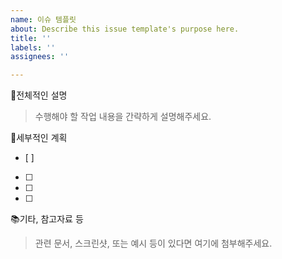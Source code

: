 ```yaml
---
name: 이슈 템플릿
about: Describe this issue template's purpose here.
title: ''
labels: ''
assignees: ''

---
```


📖전체적인 설명
> 수행해야 할 작업 내용을 간략하게 설명해주세요.

📑세부적인 계획
 - [ ]
 - [ ]
 - [ ]
 - [ ]
📚기타, 참고자료 등
> 관련 문서, 스크린샷, 또는 예시 등이 있다면 여기에 첨부해주세요.
